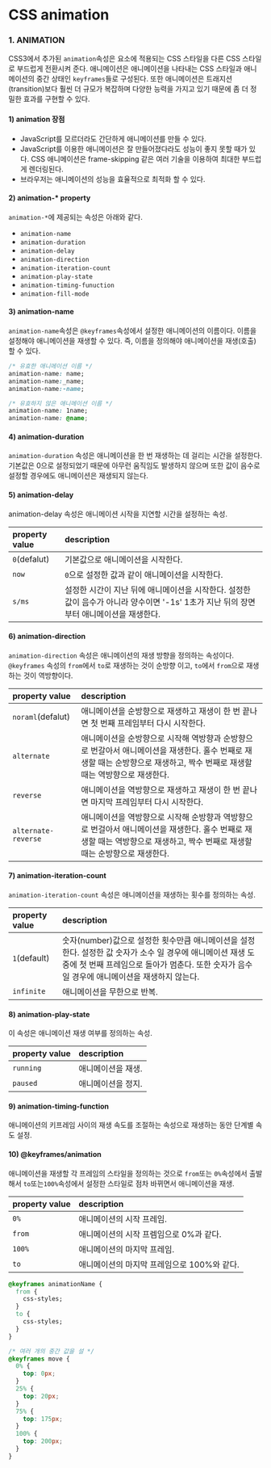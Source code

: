 # CSS animation

### 1. ANIMATION

CSS3에서 추가된 `animation`속성은 요소에 적용되는 CSS 스타일을 다른 CSS 스타일로 부드럽게 전환시켜 준다. 애니메이션은 애니메이션을 나타내는 CSS 스타일과 애니메이션의 중간 상태인 `keyframes`들로 구성된다. 또한 애니메이션은 트래지션\(transition\)보다 훨씬 더 규모가 복잡하며 다양한 능력을 가지고 있기 때문에 좀 더 정밀한 효과를 구현할 수 있다.

#### 1\) animation 장점

* JavaScript를 모르더라도 간단하게 애니메이션를 만들 수 있다.
* JavaScript를 이용한 애니메이션은 잘 만들어졌다라도 성능이 좋지 못할 때가 있다. CSS  애니메이션은 frame-skipping 같은 여러 기술을 이용하여 최대한 부드럽게 렌더링된다.
* 브라우저는 애니메이션의 성능을 효율적으로 최적화 할 수 있다. 

#### 2\) animation-\* property

`animation-*`에 제공되는 속성은 아래와 같다.

* `animation-name`
* `animation-duration`
* `animation-delay`
* `animation-direction`
* `animation-iteration-count`
* `animation-play-state`
* `animation-timing-funuction`
* `animation-fill-mode`

#### 3\) animation-name

`animation-name`속성은 `@keyframes`속성에서 설정한 애니메이션의 이름이다. 이름을 설정해야 애니메이션을 재생할 수 있다. 즉, 이름을 정의해야 애니메이션을 재생\(호출\)할 수 있다. 

```css
/* 유효한 애니메이션 이름 */
animation-name: name;
animation-name:_name;
animation-name:-name;

/* 유효하지 않은 애니메이션 이름 */
animation-name: 1name;
animation-name: @name;
```

#### 4\) animation-duration

`animation-duration` 속성은 애니메이션을 한 번 재생하는 데 걸리는 시간을 설정한다. 기본값은 0으로 설정되었기 때문에 아무런 움직임도 발생하지 않으며 또한 값이 음수로 설정할 경우에도 애니메이션은 재생되지 않는다.

#### 5\) animation-delay

animation-delay 속성은 애니메이션 시작을 지연할 시간을 설정하는 속성.

| property value | description |
| :--- | :--- |
| `0`\(defalut\) | 기본값으로 애니메이션을 시작한다. |
| `now` | `0`으로 설정한 값과 같이 애니메이션을 시작한다.  |
| `s/ms` | 설정한 시간이 지난 뒤에 애니메이션을 시작한다. 설정한 값이 음수가 아니라 양수이면 '-1s' 1초가 지난 뒤의 장면부터 애니메이션을 재생한다. |

#### 6\) animation-direction

`animation-direction` 속성은 애니메이션의 재생 방향을 정의하는 속성이다. `@keyframes` 속성의 `from`에서 `to`로 재생하는 것이 순방향 이고, `to`에서 `from`으로 재생하는 것이 역방향이다. 

| property value | description |
| :--- | :--- |
| `noraml`\(defalut\) |  애니메이션을 순방향으로 재생하고 재생이 한 번 끝나면 첫 번째 프레임부터 다시 시작한다. |
| `alternate` | 애니메이션을 순방향으로 시작해 역방향과 순방향으로 번갈아서 애니메이션을 재생한다. 홀수 번째로 재생할 때는 순방향으로 재생하고, 짝수 번째로 재생할 때는 역방향으로 재생한다. |
| `reverse` | 애니메이션을 역방향으로 재생하고 재생이 한 번 끝나면 마지막 프레임부터 다시 시작한다. |
| `alternate-reverse` | 애니메이션을 역방향으로 시작해 순방향과 역방향으로 번걸아서 애니메이션을 재생한다. 홀수 번째로 재생할 때는 역방향으로 재생하고, 짝수 번째로 재생할 때는 순방향으로 재생한다. |

#### 7\) animation-iteration-count

`animation-iteration-count` 속성은 애니메이션을 재생하는 횟수를 정의하는 속성.

| property value | description |
| :--- | :--- |
| `1`\(default\) | 숫자\(number\)값으로 설정한 횟수만큼 애니메이션을 설정한다. 설정한 값 숫자가 소수 일 경우에 애니메이션 재생 도중에 첫 번째 프레임으로 돌아가 멈춘다. 또한 숫자가 음수일 경우에 애니메이션을 재생하지 않는다. |
| `infinite` | 애니메이션을 무한으로 반복. |

#### 8\) animation-play-state

이 속성은 애니메이션 재생 여부를 정의하는 속성.

| property value | description |
| :--- | :--- |
| `running` | 애니메이션을 재생. |
|  `paused` | 애니메이션을 정지. |

#### 9\) animation-timing-function

애니메이션의 키프레임 사이의 재생 속도를 조절하는 속성으로 재생하는 동안 단계별 속도 설정.

#### 10\) @keyframes/animation

애니메이션을 재생할 각 프레임의 스타일을 정의하는 것으로 `from`또는 `0%`속성에서 출발해서 `to`또는`100%`속성에서 설정한 스타일로 점차 바뀌면서 애니메이션을 재생.

| property value | description |
| :--- | :--- |
| `0%` |  애니메이션의 시작 프레임. |
| `from` | 애니메이션의 시작 프렘임으로 0%과 같다. |
| `100%` | 애니메이션의 마지막 프레임. |
| `to` | 애니메이션의 마지막 프레임으로 100%와 같다. |

```css
@keyframes animationName {
  from { 
    css-styles; 
  } 
  to { 
    css-styles;
  }
}

/* 여러 개의 중간 값을 설 */
@keyframes move {
  0% {
    top: 0px;
  }
  25% {
    top: 20px;
  }
  75% {
    top: 175px;
  }
  100% {
    top: 200px;
  }
}
```

